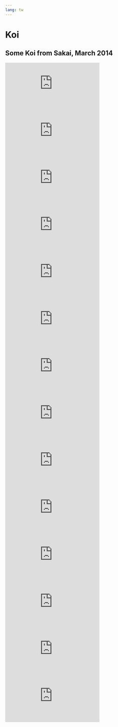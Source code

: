 ```yaml
---
lang: tw
---
```

# Koi

## Some Koi from Sakai, March 2014

[![08_1](http://koi-institute.com/container/plugins/justified-image-grid/timthumb.php?src=http://koi-institute.com/container/uploads/08_1.jpg&h=340&q=90&f=.jpg)](http://koi-institute.com/container/uploads/08_1.jpg "08_1.jpg")[![07_1](http://koi-institute.com/container/plugins/justified-image-grid/timthumb.php?src=http://koi-institute.com/container/uploads/07_1.jpg&h=340&q=90&f=.jpg)](http://koi-institute.com/container/uploads/07_1.jpg "07_1.jpg")[![06_1](http://koi-institute.com/container/plugins/justified-image-grid/timthumb.php?src=http://koi-institute.com/container/uploads/06_1.jpg&h=340&q=90&f=.jpg)](http://koi-institute.com/container/uploads/06_1.jpg "06_1.jpg")[![05_1](http://koi-institute.com/container/plugins/justified-image-grid/timthumb.php?src=http://koi-institute.com/container/uploads/05_1.jpg&h=340&q=90&f=.jpg)](http://koi-institute.com/container/uploads/05_1.jpg "05_1.jpg")[![04_1](http://koi-institute.com/container/plugins/justified-image-grid/timthumb.php?src=http://koi-institute.com/container/uploads/04_1.jpg&h=340&q=90&f=.jpg)](http://koi-institute.com/container/uploads/04_1.jpg "04_1.jpg")[![03_1](http://koi-institute.com/container/plugins/justified-image-grid/timthumb.php?src=http://koi-institute.com/container/uploads/03_1.jpg&h=340&q=90&f=.jpg)](http://koi-institute.com/container/uploads/03_1.jpg "03_1.jpg")[![02_1](http://koi-institute.com/container/plugins/justified-image-grid/timthumb.php?src=http://koi-institute.com/container/uploads/02_1.jpg&h=340&q=90&f=.jpg)](http://koi-institute.com/container/uploads/02_1.jpg "02_1.jpg")[![01_1](http://koi-institute.com/container/plugins/justified-image-grid/timthumb.php?src=http://koi-institute.com/container/uploads/01_1.jpg&h=340&q=90&f=.jpg)](http://koi-institute.com/container/uploads/01_1.jpg "01_1.jpg")[![15_01](http://koi-institute.com/container/plugins/justified-image-grid/timthumb.php?src=http://koi-institute.com/container/uploads/15_01.jpg&h=340&q=90&f=.jpg)](http://koi-institute.com/container/uploads/15_01.jpg "15_01.jpg")[![14_1](http://koi-institute.com/container/plugins/justified-image-grid/timthumb.php?src=http://koi-institute.com/container/uploads/14_1.jpg&h=340&q=90&f=.jpg)](http://koi-institute.com/container/uploads/14_1.jpg "14_1.jpg")[![12_1](http://koi-institute.com/container/plugins/justified-image-grid/timthumb.php?src=http://koi-institute.com/container/uploads/12_1.jpg&h=340&q=90&f=.jpg)](http://koi-institute.com/container/uploads/12_1.jpg "12_1.jpg")[![11_1](http://koi-institute.com/container/plugins/justified-image-grid/timthumb.php?src=http://koi-institute.com/container/uploads/11_1.jpg&h=340&q=90&f=.jpg)](http://koi-institute.com/container/uploads/11_1.jpg "11_1.jpg")[![10_1](http://koi-institute.com/container/plugins/justified-image-grid/timthumb.php?src=http://koi-institute.com/container/uploads/10_1.jpg&h=340&q=90&f=.jpg)](http://koi-institute.com/container/uploads/10_1.jpg "10_1.jpg")[![09_1](http://koi-institute.com/container/plugins/justified-image-grid/timthumb.php?src=http://koi-institute.com/container/uploads/09_1.jpg&h=340&q=90&f=.jpg)](http://koi-institute.com/container/uploads/09_1.jpg "09_1.jpg")
